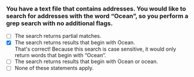 ### You have a text file that contains addresses. You would like to search for addresses with the word “Ocean”, so you perform a grep search with no additional flags.

- [ ] The search returns partial matches.
- [x] The search returns results that begin with Ocean. <br>
      That's correct! Because this search is case sensitive, it would only return words that begin with “Ocean”.
- [ ] The search returns results that begin with Ocean or ocean.
- [ ] None of these statements apply.
